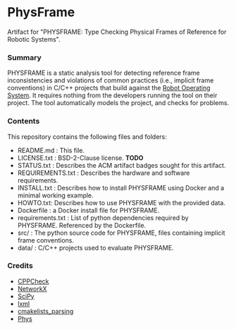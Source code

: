 # PhysFrame

Artifact for "PHYSFRAME: Type Checking Physical Frames of Reference for Robotic Systems".


### Summary


PHYSFRAME is a static analysis tool for detecting reference frame inconsistencies and violations of common practices (i.e., implicit frame conventions) in C/C++ projects that build against the [Robot Operating System](http://www.ros.org/). It requires nothing from the developers running the tool on their project. The tool automatically models the project, and checks for problems.


### Contents

This repository contains the following files and folders:

* README.md : This file. 
* LICENSE.txt : BSD-2-Clause license. **TODO**
* STATUS.txt : Describes the ACM artifact badges sought for this artifact.
* REQUIREMENTS.txt : Describes the hardware and software requirements.
* INSTALL.txt : Describes how to install PHYSFRAME using Docker and a minimal working example.
* HOWTO.txt: Describes how to use PHYSFRAME with the provided data.
* Dockerfile : a Docker install file for PHYSFRAME.
* requirements.txt : List of python dependencies required by PHYSFRAME. Referenced by the Dockerfile.
* src/ : The python source code for PHYSFRAME, files containing implicit frame conventions.
* data/ : C/C++ projects used to evaluate PHYSFRAME.


### Credits

* [CPPCheck](https://github.com/danmar/cppcheck)
* [NetworkX](https://networkx.github.io/)
* [SciPy](https://www.scipy.org/)
* [lxml](https://lxml.de/)
* [cmakelists_parsing](https://github.com/ijt/cmakelists_parsing)
* [Phys](https://github.com/unl-nimbus-lab/phys)


